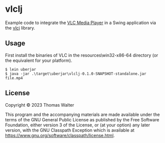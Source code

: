 # vlclj

Example code to integrate the [VLC Media Player](https://www.videolan.org/) in a Swing application via the [vlcj](https://github.com/caprica/vlcj) library.

## Usage

First install the binaries of VLC in the resources\win32-x86-64 directory (or the equivalent for your platform).

    $ lein uberjar
    $ java -jar .\target\uberjar\vlclj-0.1.0-SNAPSHOT-standalone.jar file.mp4

## License

Copyright © 2023 Thomas Walter

This program and the accompanying materials are made available under the terms of the GNU General Public License as published by the Free Software Foundation, either version 3 of the License, or (at your option) any later version, with the GNU Classpath Exception which is available at https://www.gnu.org/software/classpath/license.html.
